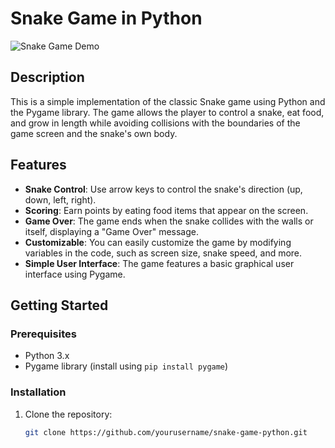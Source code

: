 # Snake Game in Python

![Snake Game Demo](snake_game_demo.gif)

## Description

This is a simple implementation of the classic Snake game using Python and the Pygame library. The game allows the player to control a snake, eat food, and grow in length while avoiding collisions with the boundaries of the game screen and the snake's own body.

## Features

- **Snake Control**: Use arrow keys to control the snake's direction (up, down, left, right).
- **Scoring**: Earn points by eating food items that appear on the screen.
- **Game Over**: The game ends when the snake collides with the walls or itself, displaying a "Game Over" message.
- **Customizable**: You can easily customize the game by modifying variables in the code, such as screen size, snake speed, and more.
- **Simple User Interface**: The game features a basic graphical user interface using Pygame.

## Getting Started

### Prerequisites

- Python 3.x
- Pygame library (install using `pip install pygame`)

### Installation

1. Clone the repository:

   ```bash
   git clone https://github.com/yourusername/snake-game-python.git
